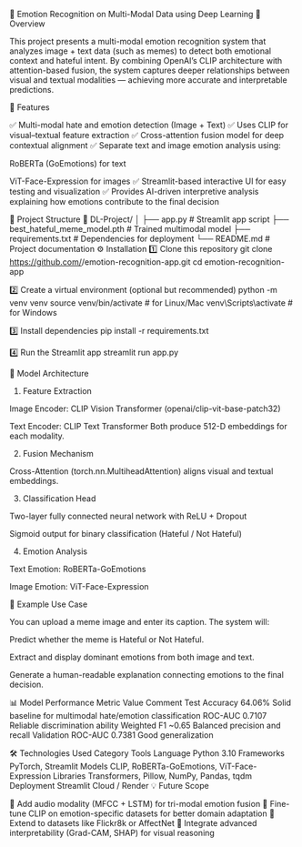 🧠 Emotion Recognition on Multi-Modal Data using Deep Learning
🎯 Overview

This project presents a multi-modal emotion recognition system that analyzes image + text data (such as memes) to detect both emotional context and hateful intent.
By combining OpenAI’s CLIP architecture with attention-based fusion, the system captures deeper relationships between visual and textual modalities — achieving more accurate and interpretable predictions.

🚀 Features

✅ Multi-modal hate and emotion detection (Image + Text)
✅ Uses CLIP for visual–textual feature extraction
✅ Cross-attention fusion model for deep contextual alignment
✅ Separate text and image emotion analysis using:

RoBERTa (GoEmotions) for text

ViT-Face-Expression for images
✅ Streamlit-based interactive UI for easy testing and visualization
✅ Provides AI-driven interpretive analysis explaining how emotions contribute to the final decision

🧩 Project Structure
📁 DL-Project/
│
├── app.py                      # Streamlit app script
├── best_hateful_meme_model.pth # Trained multimodal model
├── requirements.txt             # Dependencies for deployment
└── README.md                    # Project documentation
⚙️ Installation
1️⃣ Clone this repository
git clone https://github.com/<your-username>/emotion-recognition-app.git
cd emotion-recognition-app

2️⃣ Create a virtual environment (optional but recommended)
python -m venv venv
source venv/bin/activate   # for Linux/Mac
venv\Scripts\activate      # for Windows

3️⃣ Install dependencies
pip install -r requirements.txt

4️⃣ Run the Streamlit app
streamlit run app.py

🧠 Model Architecture
1. Feature Extraction

Image Encoder: CLIP Vision Transformer (openai/clip-vit-base-patch32)

Text Encoder: CLIP Text Transformer
Both produce 512-D embeddings for each modality.

2. Fusion Mechanism

Cross-Attention (torch.nn.MultiheadAttention) aligns visual and textual embeddings.

3. Classification Head

Two-layer fully connected neural network with ReLU + Dropout

Sigmoid output for binary classification (Hateful / Not Hateful)

4. Emotion Analysis

Text Emotion: RoBERTa-GoEmotions

Image Emotion: ViT-Face-Expression

🧪 Example Use Case

You can upload a meme image and enter its caption.
The system will:

Predict whether the meme is Hateful or Not Hateful.

Extract and display dominant emotions from both image and text.

Generate a human-readable explanation connecting emotions to the final decision.

📊 Model Performance
Metric	Value	Comment
Test Accuracy	64.06%	Solid baseline for multimodal hate/emotion classification
ROC-AUC	0.7107	Reliable discrimination ability
Weighted F1	~0.65	Balanced precision and recall
Validation ROC-AUC	0.7381	Good generalization

🛠️ Technologies Used
Category	Tools
Language	Python 3.10
Frameworks	PyTorch, Streamlit
Models	CLIP, RoBERTa-GoEmotions, ViT-Face-Expression
Libraries	Transformers, Pillow, NumPy, Pandas, tqdm
Deployment	Streamlit Cloud / Render
💡 Future Scope

🔹 Add audio modality (MFCC + LSTM) for tri-modal emotion fusion
🔹 Fine-tune CLIP on emotion-specific datasets for better domain adaptation
🔹 Extend to datasets like Flickr8k or AffectNet
🔹 Integrate advanced interpretability (Grad-CAM, SHAP) for visual reasoning
